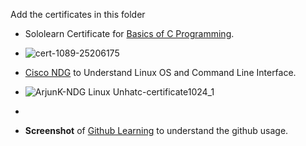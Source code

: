 Add the certificates in this folder
* Sololearn Certificate for [Basics of C Programming](https://www.sololearn.com/learning/1089).
* ![cert-1089-25206175](https://user-images.githubusercontent.com/101464023/161305010-d1063bd7-08b3-4466-b91a-3e25cca24a97.jpg)

* [Cisco NDG](https://www.netacad.com/courses/os-it/ndg-linux-unhatched) to Understand Linux OS and Command Line Interface.
* ![ArjunK-NDG Linux Unhatc-certificate1024_1](https://user-images.githubusercontent.com/101464023/161305435-5ae62848-5daa-4375-8ea4-e019dce0a4f2.jpg)
* 
* **Screenshot** of [Github Learning](https://lab.github.com/githubtraining/first-day-on-github) to understand the github usage.
